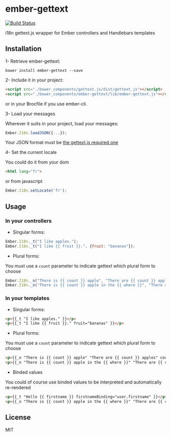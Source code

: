 # ember-gettext
[![Build Status](https://travis-ci.org/Wisembly/ember-gettext.svg?branch=master)](https://travis-ci.org/Wisembly/ember-gettext)

i18n gettext.js wrapper for Ember controllers and Handlebars templates


## Installation

1- Retrieve ember-gettext:

```
bower install ember-gettext --save
```

2- Include it in your project:

```html
<script src="./bower_components/gettext.js/dist/gettext.js"></script>
<script src="./bower_components/ember-gettext/lib/ember-gettext.js"></script>
```
or in your Brocfile if you use ember-cli.

3- Load your messages

Wherever it suits in your project, load your messages:

```javascript
Ember.I18n.loadJSON({...});
```

Your JSON format must be [the gettext.js required one](https://github.com/guillaumepotier/gettext.js#required-json-format)

4- Set the current locale

You could do it from your dom

```html
<html lang="fr">
```

or from javascript

```javascript
Ember.I18n.setLocate('fr');
```

## Usage

### In your controllers

  - Singular forms:

```javascript
Ember.I18n._t("I like apples.");
Ember.I18n._t("I like {{ fruit }}.", {fruit: "bananas"});
```

  - Plural forms:

You must use a `count` parameter to indicate gettext which plural form to choose

```javascript
Ember.I18n._n("There is {{ count }} apple", "There are {{ count }} apples", { count: 42 });
Ember.I18n._n("There is {{ count }} apple in the {{ where }}", "There are {{ count }} apples in the {{ where }}", { count: 12, where: "fridge" });
```

### In your templates

  - Singular forms:

```html
<p>{{_t "I like apples." }}</p>
<p>{{_t "I like {{ fruit }}." fruit="bananas" }}</p>
```

  - Plural forms:

You must use a `count` parameter to indicate gettext which plural form to choose

```html
<p>{{_n "There is {{ count }} apple" "There are {{ count }} apples" count=42 }}</p>
<p>{{_n "There is {{ count }} apple in the {{ where }}" "There are {{ count }} apples in the {{ where }}" count=12 where="fridge" }}</p>
```

  - Binded values

You could of course use binded values to be interpreted and automatically
re-rendered

```html
<p>{{_t "Hello {{ firstname }} firstnameBinding="user.firstname" }}</p>
<p>{{_n "There is {{ count }} apple in the {{ where }}" "There are {{ count }} apples in the {{ where }}" countBinding="fruits.count" whereBinding="fruits.container" }}</p>
```

## License

MIT
